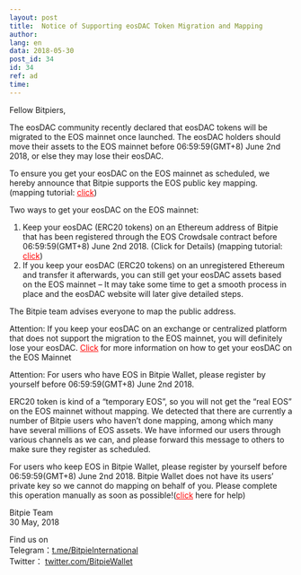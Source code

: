 ```yaml
---
layout: post
title:  Notice of Supporting eosDAC Token Migration and Mapping 
author: 
lang: en
data: 2018-05-30
post_id: 34
id: 34
ref: ad
time: 
---
```


Fellow Bitpiers,


The eosDAC community recently declared that eosDAC tokens will be migrated to the EOS mainnet once launched. The eosDAC holders should move their assets to the EOS mainnet before 06:59:59(GMT+8) June 2nd 2018, or else they may lose their eosDAC.


To ensure you get your eosDAC on the EOS mainnet as scheduled, we hereby announce that Bitpie supports the EOS public key mapping.(mapping tutorial: <a href="http://docs.bitpie.com/en/latest/commonContract/index.html" target="_blank" style="color:red" >click</a>)


Two ways to get your eosDAC on the EOS mainnet:<br/>
1. Keep your eosDAC (ERC20 tokens) on an Ethereum address of Bitpie that has been registered through the EOS Crowdsale contract before 06:59:59(GMT+8) June 2nd 2018. (Click for Details) (mapping tutorial: <a href="http://docs.bitpie.com/en/latest/commonContract/index.html" target="_blank" style="color:red" >click</a>)<br/>
2. If you keep your eosDAC (ERC20 tokens) on an unregistered Ethereum and transfer it afterwards, you can still get your eosDAC assets based on the EOS mainnet – It may take some time to get a smooth process in place and the eosDAC website will later give detailed steps.


The Bitpie team advises everyone to map the public address.


Attention: If you keep your eosDAC on an exchange or centralized platform that does not support the migration to the EOS mainnet, you will definitely lose your eosDAC. <a href="https://steemit.com/eos/@eosdac/how-eosdac-tokens-will-move-to-the-eos-chain" style="color:red" target="_blank">Click</a> for more information on how to get your eosDAC on the EOS Mainnet


Attention: For users who have EOS in Bitpie Wallet, please register by yourself before 06:59:59(GMT+8) June 2nd 2018.


ERC20 token is kind of a “temporary EOS”, so you will not get the “real EOS” on the EOS mainnet without mapping. We detected that there are currently a number of Bitpie users who haven’t done mapping, among which many have several millions of EOS assets. We have informed our users through various channels as we can, and please forward this message to others to make sure they register as scheduled.


For users who keep EOS in Bitpie Wallet, please register by yourself before 06:59:59(GMT+8) June 2nd 2018. Bitpie Wallet does not have its users’ private key so we cannot do mapping on behalf of you. Please complete this operation manually as soon as possible!(<a href="http://docs.bitpie.com/en/latest/commonContract/index.html" target="_blank" style="color:red" >click</a> here for help)



Bitpie Team<br/>
30 May, 2018



Find us on<br/>
Telegram：<a href="https://t.me/BitpieInternational" target="_blank">t.me/BitpieInternational</a><br/>
Twitter： <a href="https://twitter.com/BitpieWallet" target="_blank">twitter.com/BitpieWallet</a>

